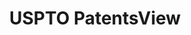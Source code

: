 ---
bigquery: https://console.cloud.google.com/bigquery?p=patents-public-data&d=patentsview&page=dataset
citation: Attribution should be given to PatentsView for use, distribution, or derivative
  works.
code: https://github.com/CSSIP-AIR/PatentsView-Code-Snippets/
contributors: USPTO
cost: None
description: 'PatentsView includes US patent data including raw data (summaries, applications,
  pregrant applications), disambugations of inventors and assignees, and inventor
  gender estimates.  Also foreign priority data, # of figures and sheets, and government
  interest statements.'
documentation: https://patentsview.org/query/builder-faqs
last_edit: 04/12/2022, 22:26:00
location: https://patentsview.org/
maintained_by: USPTO
record_creation_timestamp: 12/2/2020 17:20:46
schema_fields:
- disamb_assignee_id_20200630
- classification_level
- field_id
- inventor_id
- classification_value
- number
- section
- kind
- subsection_id
- country
- _102_date
- application_id
- num
- organization_id
- state
- status
- dependent
- category_id
- variety
- sequence
- title
- name_last
- attribution_status
- rawassignee_id
- name
- uuid
- subclass_id
- term_grant
- latlong
- disamb_assignee_id_20190312
- location_id
- reldocno
- rawinventor_id
- disamb_inventor_id_20190312
- disamb_inventor_id_20200630
- f102_date
- num_sheets
- disamb_inventor_id_20171003
- gi_statement
- subgroup_id
- deceased
- level_two
- sector_title
- disamb_inventor_id_20200929
- rel_id
- rawlocation_id
- ipc_version_indicator
- disamb_inventor_id_20171226
- disamb_assignee_id_20200929
- _371_date
- date
- male_flag
- assignee_id
- disamb_inventor_id_20200331
- disamb_assignee_id_20191231
- citation_id
- main_group
- series_code
- relkind
- disamb_assignee_id_20181127
- disamb_inventor_id_20201229
- latin_name
- group_id
- text
- male
- disamb_assignee_id_20191008
- disamb_inventor_id_20180528
- longitude
- fname
- filename
- disamb_inventor_id_20170808
- disamb_assignee_id_20200331
- ipc_class
- name_first
- disamb_inventor_id_20170307
- subcategory_id
- term_extension
- classification_data_source
- disamb_inventor_id_20181127
- action_date
- group
- classification_status
- term_disclaimer
- doc_type
- publication_number
- subgroup
- latitude
- county_fips
- field_title
- doctype
- f371_date
- symbol_position
- applicant_type
- contract_award_number
- disclaimer_date
- level_one
- county
- disamb_inventor_id_20190820
- section_id
- organization
- abstract
- level_three
- disamb_inventor_id_20191008
- role
- disamb_assignee_id_20190820
- lapse_of_patent
- category
- type
- designation
- country_transformed
- num_claims
- num_figures
- withdrawn
- city
- state_fips
- mainclass_id
- lname
- subclass
- length
- patent_id
- disamb_inventor_id_20191231
- exemplary
- id
- rule_47
- lawyer_id
shortname: patentsview
tags:
- disambiguation
- United States
- gender
terms_of_use: Creative Commons Attribution 4.0 International License.
timeframe: 1963-1999
title: USPTO PatentsView
uuid: cf1780b1-e265-4e49-8d1d-83b9cfe0fd9a
---